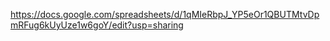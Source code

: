 https://docs.google.com/spreadsheets/d/1qMIeRbpJ_YP5eOr1QBUTMtvDpmRFug6kUyUze1w6goY/edit?usp=sharing
